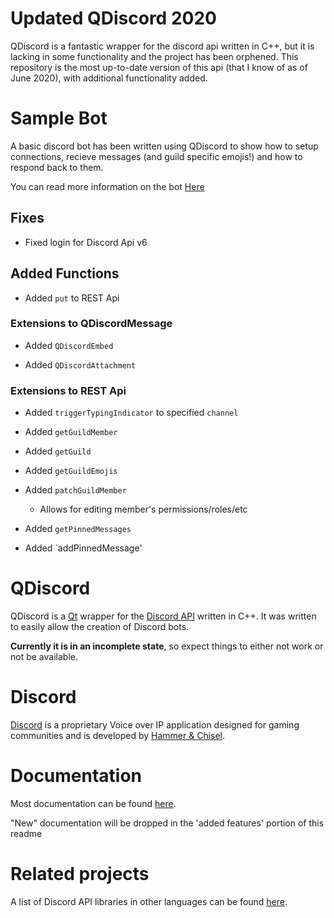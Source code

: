 # Updated QDiscord 2020
QDiscord is a fantastic wrapper for the discord api written in C++, but it is lacking in some functionality and the project has been orphened. This repository is the most up-to-date version of this api (that I know of as of June 2020), with additional functionality added.

# Sample Bot

A basic discord bot has been written using QDiscord to show how to setup connections, recieve messages (and guild specific emojis!) and how to respond back to them. 

You can read more information on the bot [Here](https://github.com/JohnCiubuc/QDiscord/tree/master/DiscordBotSample)
## Fixes

* Fixed login for Discord Api v6

## Added Functions

* Added `put` to REST Api

### Extensions to QDiscordMessage

* Added `QDiscordEmbed` 

* Added `QDiscordAttachment` 


### Extensions to REST Api

* Added `triggerTypingIndicator` to specified `channel`

* Added `getGuildMember`

* Added `getGuild`

* Added `getGuildEmojis` 

* Added `patchGuildMember`
    * Allows for editing member's permissions/roles/etc 

* Added `getPinnedMessages`

* Added `addPinnedMessage'

# QDiscord

QDiscord is a [Qt](https://www.qt.io/) wrapper for the [Discord API](https://discordapp.com/developers/docs) written in C++.
It was written to easily allow the creation of Discord bots.


**Currently it is in an incomplete state**, so expect things to either not work or not be available.

# Discord

[Discord](https://discordapp.com) is a proprietary Voice over IP application designed for gaming communities and is developed by [Hammer & Chisel](https://discordapp.com/company).

# Documentation

Most documentation can be found [here](http://george99g.github.io/QDiscord).

"New" documentation will be dropped in the 'added features' portion of this readme

# Related projects

A list of Discord API libraries in other languages can be found [here](https://discordapi.com/unofficial/libs.html).
